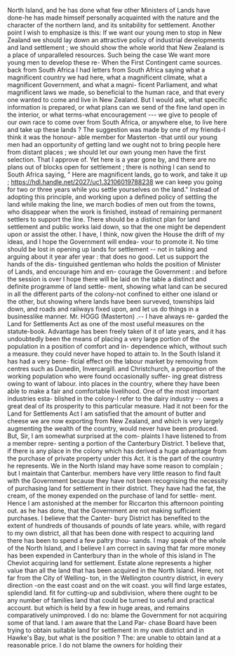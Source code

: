 North Island, and he has done what few other Ministers of Lands have done-he has made himself personally acquainted with the nature and the character of the northern land, and its snitability for settlement. Another point I wish to emphasize is this: If we want our young men to stop in New Zealand we should lay down an attractive policy of industrial developments and land settlement ; we should show the whole world that New Zealand is a place of unparalleled resources. Such being the case We want more young men to develop these re- When the First Contingent came sources. back from South Africa I had letters from South Africa saying what a magnificent country we had here, what a magnificent climate, what a magnificent Government, and what a magni- ficent Parliament, and what magnificent laws we made, so beneficial to the human race, and that every one wanted to come and live in New Zealand. But I would ask, what specific information is prepared, or what plans can we send of the fine land open in the interior, or what terms-what encouragement --- we give to people of our own race to come over from South Africa, or anywhere else, to live here and take up these lands ? The suggestion was made by one of my friends-I think it was the honour- able member for Masterton -that until our young men had an opportunity of getting land we ought not to bring people here from distant places ; we should let our own young men have the first selection. That I approve of. Yet here is a year gone by, and there are no plans out of blocks open for settlement ; there is nothing I can send to South Africa saying, " Here are magnificent lands, go to work, and take it up ; https://hdl.handle.net/2027/uc1.32106019788238 we can keep you going for two or three years while you settle yourselves on the land." Instead of adopting this principle, and working upon a defined policy of settling the land while making the line, we march bodies of men out from the towns, who disappear when the work is finished, instead of remaining permanent settlers to support the line. There should be a distinct plan for land settlement and public works laid down, so that the one might be dependent upon or assist the other. I have, I think, now given the House the drift of my ideas, and I hope the Government will endea- vour to promote it. No time should be lost in opening up lands for settlement -- not in talking and arguing about it year afer year : that does no good. Let us support the hands of the dis- tinguished gentleman who holds the position of Minister of Lands, and encourage him and en- courage the Government : and before the session is over I hope there will be laid on the table a distinct and definite programme of land settle- ment, showing what land can be secured in all the different parts of the colony-not confined to either one island or the other, but showing where lands have been surveved, townships laid down, and roads and railways fixed upon, and let us do things in a businesslike manner. Mr. HOGG (Masterton) .-- I have always re- garded the Land for Settlements Act as one of the most useful measures on the statute-book. Advantage has been freely taken of it of late years, and it has undoubtedly been the means of placing a very large portion of the population in a position of comfort and in- dependence which, without such a measure. they could never have hoped to attain to. In the South Island it has had a very bene- ficial effect on the labour market by removing from centres such as Dunedin, Invercargill. and Christchurch, a proportion of the working population who were found occasionally suffer- ing great distress owing to want of labour. into places in the country, where they have been able to make a fair and comfortable livelihood. One of the most important industries esta- blished in the colony-I refer to the dairy industry -- owes a great deal of its prosperity to this particular measure. Had it not been for the Land for Settlements Act I am satisfied that the amount of butter and cheese we are now exporting from New Zealand, and which is very largely augmenting the wealth of the country, would never have been produced. But, Sir, I am somewhat surprised at the com- plaints I have listened to from a member repre- senting a portion of the Canterbury District. 1 believe that, if there is any place in the colony which has derived a huge advantage from the purchase of private property under this Act. it is the part of the country he represents. We in the North Island may have some reason to complain ; but I maintain that Canterbur. members have very little reason to find fault with the Government because they have not been recognising the necessity of purchasing land for settlement in their district. They have had the fat, the cream, of the money expended on the purchase of land for settle- ment. Hence I am astonished at the member for Riccarton this afternoon pointing out. as he has done, that the Government are not making sufficient purchases. I believe that the Canter- bury District has benefited to the extent of hundreds of thousands of pounds of late years. while, with regard to my own district, all that has been done with respect to acquiring land there has been to spend a few paltry thou- sands. I may speak of the whole of the North Island, and I believe I am correct in saving that far more money has been expended in Canterbury than in the whole of this island in The Cheviot acquiring land for settlement. Estate alone represents a higher value than all the land that has been acquired in the North Island. Here, not far from the City of Welling- ton, in the Wellington country district, in every direction -on the east coast and on the wit coast. you will find large estates, splendid land. fit for cutting-up and subdivision, where there ought to be any number of families land that could be turned to useful and practical account. but which is held by a few in huge areas, and remains comparatively unimproved. I do no: blame the Government for not acquiring some of that land. I am aware that the Land Par- chase Board have been trying to obtain suitable land for settlement in my own district and in Hawke's Bay, but what is the position ? The: are unable to obtain land at a reasonable price. I do not blame the owners for holding their 